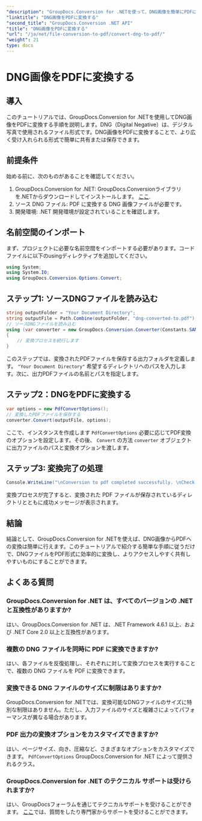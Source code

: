 ```yaml
---
"description": "GroupDocs.Conversion for .NETを使って、DNG画像を簡単にPDFに変換する方法を学びましょう。ステップバイステップのガイドに従って、スムーズに変換しましょう。"
"linktitle": "DNG画像をPDFに変換する"
"second_title": "GroupDocs.Conversion .NET API"
"title": "DNG画像をPDFに変換する"
"url": "/ja/net/file-conversion-to-pdf/convert-dng-to-pdf/"
"weight": 21
type: docs
---
```

# DNG画像をPDFに変換する

## 導入
このチュートリアルでは、GroupDocs.Conversion for .NETを使用してDNG画像をPDFに変換する手順を説明します。DNG（Digital Negative）は、デジタル写真で使用されるファイル形式です。DNG画像をPDFに変換することで、より広く受け入れられる形式で簡単に共有または保存できます。
## 前提条件
始める前に、次のものがあることを確認してください。
1. GroupDocs.Conversion for .NET: GroupDocs.Conversionライブラリを.NETからダウンロードしてインストールします。 [ここ](https://releases。groupdocs.com/conversion/net/).
2. ソース DNG ファイル: PDF に変換する DNG 画像ファイルが必要です。
3. 開発環境: .NET 開発環境が設定されていることを確認します。

## 名前空間のインポート
まず、プロジェクトに必要な名前空間をインポートする必要があります。コードファイルに以下のusingディレクティブを追加してください。
```csharp
using System;
using System.IO;
using GroupDocs.Conversion.Options.Convert;
```
## ステップ1: ソースDNGファイルを読み込む
```csharp
string outputFolder = "Your Document Directory";
string outputFile = Path.Combine(outputFolder, "dng-converted-to.pdf");
// ソースDNGファイルを読み込む
using (var converter = new GroupDocs.Conversion.Converter(Constants.SAMPLE_DNG))
{
    // 変換プロセスを続行します
}
```
このステップでは、変換されたPDFファイルを保存する出力フォルダを定義します。 `"Your Document Directory"` 希望するディレクトリへのパスを入力します。次に、出力PDFファイルの名前とパスを指定します。
## ステップ2：DNGをPDFに変換する
```csharp
var options = new PdfConvertOptions();
// 変換したPDFファイルを保存する
converter.Convert(outputFile, options);
```
ここで、インスタンスを作成します `PdfConvertOptions` 必要に応じてPDF変換のオプションを設定します。その後、 `Convert` の方法 `converter` オブジェクトに出力ファイルのパスと変換オプションを渡します。
## ステップ3: 変換完了の処理
```csharp
Console.WriteLine("\nConversion to pdf completed successfully. \nCheck output in {0}", outputFolder);
```
変換プロセスが完了すると、変換された PDF ファイルが保存されているディレクトリとともに成功メッセージが表示されます。

## 結論
結論として、GroupDocs.Conversion for .NETを使えば、DNG画像からPDFへの変換は簡単に行えます。このチュートリアルで紹介する簡単な手順に従うだけで、DNGファイルをPDF形式に効率的に変換し、よりアクセスしやすく共有しやすいものにすることができます。
## よくある質問
### GroupDocs.Conversion for .NET は、すべてのバージョンの .NET と互換性がありますか?
はい、GroupDocs.Conversion for .NET は、.NET Framework 4.6.1 以上、および .NET Core 2.0 以上と互換性があります。
### 複数の DNG ファイルを同時に PDF に変換できますか?
はい、各ファイルを反復処理し、それぞれに対して変換プロセスを実行することで、複数の DNG ファイルを PDF に変換できます。
### 変換できる DNG ファイルのサイズに制限はありますか?
GroupDocs.Conversion for .NETでは、変換可能なDNGファイルのサイズに特別な制限はありません。ただし、入力ファイルのサイズと複雑さによってパフォーマンスが異なる場合があります。
### PDF 出力の変換オプションをカスタマイズできますか?
はい、ページサイズ、向き、圧縮など、さまざまなオプションをカスタマイズできます。 `PdfConvertOptions` GroupDocs.Conversion for .NET によって提供されるクラス。
### GroupDocs.Conversion for .NET のテクニカル サポートは受けられますか?
はい、GroupDocsフォーラムを通じてテクニカルサポートを受けることができます。 [ここ](https://forum.groupdocs.com/c/conversion/11)では、質問をしたり専門家からサポートを受けることができます。